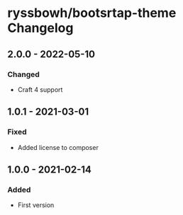 # ryssbowh/bootsrtap-theme Changelog

## 2.0.0 - 2022-05-10

### Changed
- Craft 4 support

## 1.0.1 - 2021-03-01

### Fixed
- Added license to composer

## 1.0.0 - 2021-02-14

### Added
- First version
